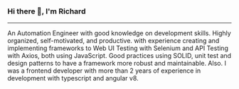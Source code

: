 ### Hi there 👋, I'm Richard

<hr>

An Automation Engineer with good knowledge on development skills. Highly organized, self-motivated, and productive. with experience creating and implementing frameworks to Web UI Testing with Selenium and API Testing with Axios, both using JavaScript. Good practices using SOLID, unit test and design patterns to have a framework more robust and maintainable.
Also. I was a frontend developer with more than 2 years of experience in development with typescript and angular v8.

